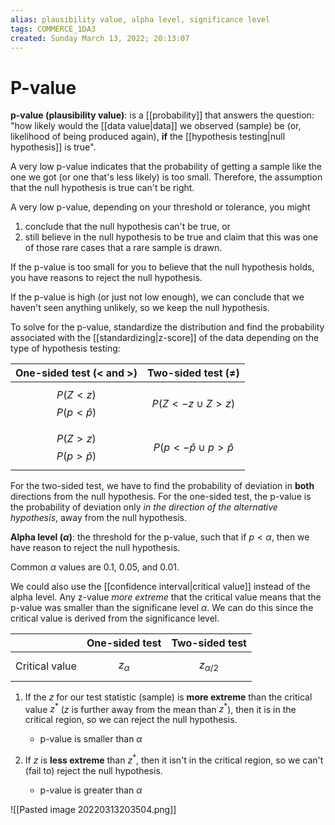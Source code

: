```yaml
---
alias: plausibility value, alpha level, significance level
tags: COMMERCE_1DA3
created: Sunday March 13, 2022; 20:13:07 
---
```

# P-value
**p-value (plausibility value)**: is a [[probability]] that answers the question: "how likely would the [[data value|data]] we observed (sample) be (or, likelihood of being produced again), **if** the [[hypothesis testing|null hypothesis]] is true".

A very low p-value indicates that the probability of getting a sample like the one we got (or one that's less likely) is too small. Therefore, the assumption that the null hypothesis is true can't be right. 
 
A very low p-value, depending on your threshold or tolerance, you might
1. conclude that the null hypothesis can't be true, or
2. still believe in the null hypothesis to be true and claim that this was one of those rare cases that a rare sample is drawn.

If the p-value is too small for you to believe that the null hypothesis holds, you have reasons to reject the null hypothesis. 

If the p-value is high (or just not low enough), we can conclude that we haven't seen anything unlikely, so we keep the null hypothesis. 

To solve for the p-value, standardize the distribution and find the probability associated with the [[standardizing|z-score]] of the data depending on the type of hypothesis testing:

| One-sided test ($<$ and $>$) | Two-sided test ($\neq$)         |
| ---------------------------- | ------------------------------- |
| $$P(Z<z)$$ $$P(p<\hat{p})$$  | $$P(Z<-z \cup Z>z)$$            |
| $$P(Z>z)$$ $$P(p>\hat{p})$$  | $$P(p<-\hat{p} \cup p>\hat{p}$$ | 

For the two-sided test, we have to find the probability of deviation in **both** directions from the null hypothesis. For the one-sided test, the p-value is the probability of deviation only *in the direction of the alternative hypothesis*, away from the null hypothesis. 

**Alpha level ($\alpha$)**: the threshold for the p-value, such that if $p < \alpha$, then we have reason to reject the null hypothesis. 

Common $\alpha$ values are $0.1$, $0.05$, and $0.01$. 

We could also use the [[confidence interval|critical value]] instead of the alpha level. Any z-value *more extreme* that the critical value means that the p-value was smaller than the significane level $\alpha$. We can do this since the critical value is derived from the significance level. 

|                | One-sided test | Two-sided test   |
| -------------- | -------------- | ---------------- |
| Critical value | $$z_\alpha$$   | $$z_{\alpha/2}$$ |

1. If the $z$ for our test statistic (sample) is **more extreme** than the critical value $z^*$ ($z$ is further away from the mean than $z^*$), then it is in the critical region, so we can reject the null hypothesis.
    - p-value is smaller than $\alpha$

2. If $z$ is **less extreme** than $z^*$, then it isn't in the critical region, so we can't (fail to) reject the null hypothesis.
    - p-value is greater than $\alpha$
    
![[Pasted image 20220313203504.png]]